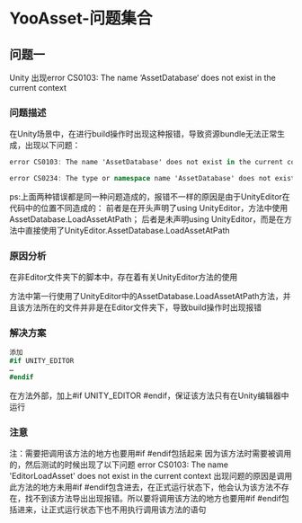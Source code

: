 # YooAsset-问题集合

## 问题一

Unity 出现error CS0103: The name ‘AssetDatabase‘ does not exist in the current context

### 问题描述

在Unity场景中，在进行build操作时出现这种报错，导致资源bundle无法正常生成，出现以下问题：

```C#
error CS0103: The name 'AssetDatabase' does not exist in the current context

error CS0234: The type or namespace name 'AssetDatabase' does not exist in the namespace 'UnityEditor' (are you missing an assembly reference?)
```

ps:上面两种错误都是同一种问题造成的，报错不一样的原因是由于UnityEditor在代码中的位置不同造成的：
前者是在开头声明了using UnityEditor，方法中使用AssetDatabase.LoadAssetAtPath；
后者是未声明using UnityEditor，而是在方法中直接使用了UnityEditor.AssetDatabase.LoadAssetAtPath

### 原因分析

在非Editor文件夹下的脚本中，存在着有关UnityEditor方法的使用

方法中第一行使用了UnityEditor中的AssetDatabase.LoadAssetAtPath方法，并且该方法所在的文件并非是在Editor文件夹下，导致build操作时出现报错

### 解决方案

```C#
添加
#if UNITY_EDITOR
…
#endif
```

在方法外部，加上#if UNITY_EDITOR #endif，保证该方法只有在Unity编辑器中运行

### 注意

注：需要把调用该方法的地方也要用#if #endif包括起来
因为该方法时需要被调用的，然后测试的时候出现了以下问题
error CS0103: The name 'EditorLoadAsset' does not exist in the current context
出现问题的原因是调用此方法的地方未用#if #endif包含进去，在正式运行状态下，他会认为该方法不存在，找不到该方法导出出现报错。所以要将调用该方法的地方也要用#if #endif包括进来，让正式运行状态下也不用执行调用该方法的语句